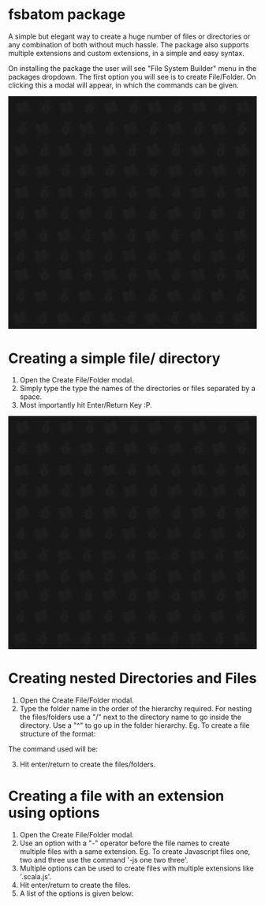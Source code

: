 # fsbatom package

A simple but elegant way to create a huge number of files or directories or any combination of both without much hassle.
The package also supports multiple extensions and custom extensions, in a simple and easy syntax.

On installing the package the user will see "File System Builder" menu in the packages dropdown. The first option you will see is to create File/Folder. On clicking this a modal will appear, in which the commands can be given.

 ![screenshot of fsb modal](https://github.com/KaushikIyer16/AndroProjects/blob/master/AndroidStudioProjects/AndroidStudioProjects/BugBook/app/src/main/res/BugBook.jpg)

# Creating a simple file/ directory

1. Open the Create File/Folder modal.
2. Simply type the type the names of the directories or files separated by a space.
3. Most importantly hit Enter/Return Key :P.

![creating a simple file/ directory](https://github.com/KaushikIyer16/AndroProjects/blob/master/AndroidStudioProjects/AndroidStudioProjects/BugBook/app/src/main/res/BugBook.jpg)

# Creating nested Directories and Files

1. Open the Create File/Folder modal.
2. Type the folder name in the order of the hierarchy required. For nesting the files/folders use a "/" next to the directory name to go inside the directory. Use a "^" to go up in the folder hierarchy. Eg.
To create a file structure of the format:

The command used will be:

3. Hit enter/return to create the files/folders.

# Creating a file with an extension using options

1. Open the Create File/Folder modal.
2. Use an option with a "-" operator before the file names to create multiple files with a same extension. Eg. To create Javascript files one, two and three use the command '-js one two three'.
3. Multiple options can be used to create files with multiple extensions like '.scala.js'.
4. Hit enter/return to create the files.
5. A list of the options is given below: 
